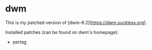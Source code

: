 # dwm

This is my patched version of [dwm-6.2][https://dwm.suckless.org].

Installed patches (can be found on dwm's homepage):
- pertag
